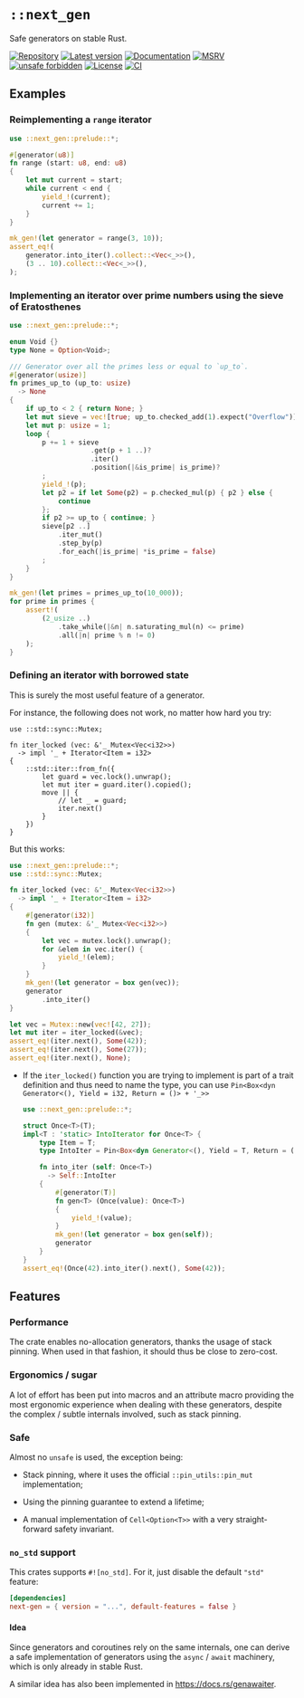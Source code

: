 # `::next_gen`

Safe generators on stable Rust.

[![Repository](https://img.shields.io/badge/repository-GitHub-brightgreen.svg)](
https://github.com/danielhenrymantilla/next-gen-rs)
[![Latest version](https://img.shields.io/crates/v/next-gen.svg)](
https://crates.io/crates/next-gen)
[![Documentation](https://docs.rs/next-gen/badge.svg)](
https://docs.rs/next-gen)
[![MSRV](https://img.shields.io/badge/MSRV-1.45.0-white)](
https://gist.github.com/danielhenrymantilla/8e5b721b3929084562f8f65668920c33)
[![unsafe forbidden](https://img.shields.io/badge/unsafe-forbidden-success.svg)](
https://github.com/rust-secure-code/safety-dance/)
[![License](https://img.shields.io/crates/l/next-gen.svg)](
https://github.com/danielhenrymantilla/next-gen-rs/blob/master/LICENSE-ZLIB)
[![CI](https://github.com/danielhenrymantilla/next-gen-rs/workflows/CI/badge.svg)](
https://github.com/danielhenrymantilla/next-gen-rs/actions)

<!-- Templated by `cargo-generate` using https://github.com/danielhenrymantilla/proc-macro-template -->

## Examples

### Reimplementing a `range` iterator

```rust
use ::next_gen::prelude::*;

#[generator(u8)]
fn range (start: u8, end: u8)
{
    let mut current = start;
    while current < end {
        yield_!(current);
        current += 1;
    }
}

mk_gen!(let generator = range(3, 10));
assert_eq!(
    generator.into_iter().collect::<Vec<_>>(),
    (3 .. 10).collect::<Vec<_>>(),
);
```

### Implementing an iterator over prime numbers using the sieve of Eratosthenes

```rust
use ::next_gen::prelude::*;

enum Void {}
type None = Option<Void>;

/// Generator over all the primes less or equal to `up_to`.
#[generator(usize)]
fn primes_up_to (up_to: usize)
  -> None
{
    if up_to < 2 { return None; }
    let mut sieve = vec![true; up_to.checked_add(1).expect("Overflow")];
    let mut p: usize = 1;
    loop {
        p += 1 + sieve
                    .get(p + 1 ..)?
                    .iter()
                    .position(|&is_prime| is_prime)?
        ;
        yield_!(p);
        let p2 = if let Some(p2) = p.checked_mul(p) { p2 } else {
            continue
        };
        if p2 >= up_to { continue; }
        sieve[p2 ..]
            .iter_mut()
            .step_by(p)
            .for_each(|is_prime| *is_prime = false)
        ;
    }
}

mk_gen!(let primes = primes_up_to(10_000));
for prime in primes {
    assert!(
        (2_usize ..)
            .take_while(|&n| n.saturating_mul(n) <= prime)
            .all(|n| prime % n != 0)
    );
}
```


### Defining an iterator with borrowed state

This is surely the most useful feature of a generator.

For instance, the following does not work, no matter how hard you try:

```rust,compile_fail
use ::std::sync::Mutex;

fn iter_locked (vec: &'_ Mutex<Vec<i32>>)
  -> impl '_ + Iterator<Item = i32>
{
    ::std::iter::from_fn({
        let guard = vec.lock().unwrap();
        let mut iter = guard.iter().copied();
        move || {
            // let _ = guard;
            iter.next()
        }
    })
}
```

But this works:

```rust
use ::next_gen::prelude::*;
use ::std::sync::Mutex;

fn iter_locked (vec: &'_ Mutex<Vec<i32>>)
  -> impl '_ + Iterator<Item = i32>
{
    #[generator(i32)]
    fn gen (mutex: &'_ Mutex<Vec<i32>>)
    {
        let vec = mutex.lock().unwrap();
        for &elem in vec.iter() {
            yield_!(elem);
        }
    }
    mk_gen!(let generator = box gen(vec));
    generator
        .into_iter()
}

let vec = Mutex::new(vec![42, 27]);
let mut iter = iter_locked(&vec);
assert_eq!(iter.next(), Some(42));
assert_eq!(iter.next(), Some(27));
assert_eq!(iter.next(), None);
```

  - If the `iter_locked()` function you are trying to implement is part of
    a trait definition and thus need to name the type, you can use
    `Pin<Box<dyn Generator<(), Yield = i32, Return = ()> + '_>>`

    ```rust
    use ::next_gen::prelude::*;

    struct Once<T>(T);
    impl<T : 'static> IntoIterator for Once<T> {
        type Item = T;
        type IntoIter = Pin<Box<dyn Generator<(), Yield = T, Return = ()> + 'static>>;

        fn into_iter (self: Once<T>)
          -> Self::IntoIter
        {
            #[generator(T)]
            fn gen<T> (Once(value): Once<T>)
            {
                yield_!(value);
            }
            mk_gen!(let generator = box gen(self));
            generator
        }
    }
    assert_eq!(Once(42).into_iter().next(), Some(42));
    ```

## Features

### Performance

The crate enables no-allocation generators, thanks the usage of stack pinning.
When used in that fashion, it should thus be close to zero-cost.

### Ergonomics / sugar

A lot of effort has been put into macros and an attribute macro providing the
most ergonomic experience when dealing with these generators, despite the
complex / subtle internals involved, such as stack pinning.

### Safe

Almost no `unsafe` is used, the exception being:

  - Stack pinning, where it uses the official `::pin_utils::pin_mut`
    implementation;

  - Using the pinning guarantee to extend a lifetime;

  - A manual implementation of `Cell<Option<T>>` with a very straight-forward
    safety invariant.

### `no_std` support

This crates supports `#![no_std]`. For it, just disable the default `"std"`
feature:

```toml
[dependencies]
next-gen = { version = "...", default-features = false }
```

#### Idea

Since generators and coroutines rely on the same internals, one can derive a
safe implementation of generators using the `async` / `await` machinery, which
is only already in stable Rust.

A similar idea has also been implemented in <https://docs.rs/genawaiter>.
